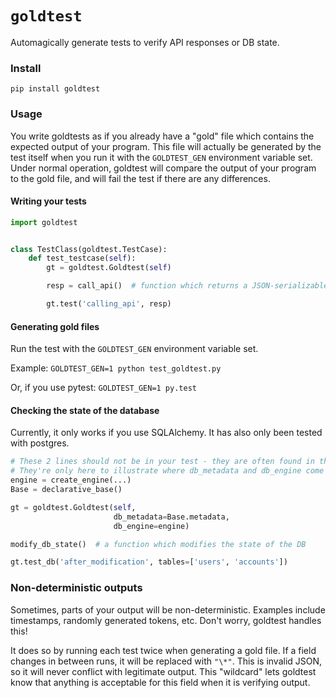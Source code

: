 # `goldtest`

Automagically generate tests to verify API responses or DB state.

### Install
`pip install goldtest`

### Usage

You write goldtests as if you already have a "gold" file which contains the expected output of your program. This file will actually be generated by the test itself when you run it with the `GOLDTEST_GEN` environment variable set. Under normal operation, goldtest will compare the output of your program to the gold file, and will fail the test if there are any differences.

#### Writing your tests

```python
import goldtest


class TestClass(goldtest.TestCase):
    def test_testcase(self):
        gt = goldtest.Goldtest(self)

        resp = call_api()  # function which returns a JSON-serializable object

        gt.test('calling_api', resp)
```

#### Generating gold files

Run the test with the `GOLDTEST_GEN` environment variable set.

Example: `GOLDTEST_GEN=1 python test_goldtest.py`

Or, if you use pytest: `GOLDTEST_GEN=1 py.test`


#### Checking the state of the database

Currently, it only works if you use SQLAlchemy. It has also only been tested with postgres.

```python
# These 2 lines should not be in your test - they are often found in the model.
# They're only here to illustrate where db_metadata and db_engine come from.
engine = create_engine(...)
Base = declarative_base()

gt = goldtest.Goldtest(self,
                       db_metadata=Base.metadata,
                       db_engine=engine)

modify_db_state()  # a function which modifies the state of the DB

gt.test_db('after_modification', tables=['users', 'accounts'])
```

### Non-deterministic outputs

Sometimes, parts of your output will be non-deterministic. Examples include timestamps, randomly generated tokens, etc. Don't worry, goldtest handles this!

It does so by running each test twice when generating a gold file. If a field changes in between runs, it will be replaced with `"\*"`. This is invalid JSON, so it will never conflict with legitimate output. This "wildcard" lets goldtest know that anything is acceptable for this field when it is verifying output.
